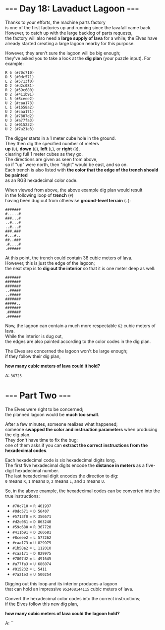 # --- Day 18: Lavaduct Lagoon ---

Thanks to your efforts, the machine parts factory  
is one of the first factories up and running since the lavafall came back.  
However, to catch up with the large backlog of parts requests,  
the factory will also need a **large supply of lava** for a while;
the Elves have already started creating a large lagoon nearby for this purpose.

However, they aren't sure the lagoon will be big enough;  
they've asked you to take a look at the **dig plan** (your puzzle input). For example:

```text
R 6 (#70c710)
D 5 (#0dc571)
L 2 (#5713f0)
D 2 (#d2c081)
R 2 (#59c680)
D 2 (#411b91)
L 5 (#8ceee2)
U 2 (#caa173)
L 1 (#1b58a2)
U 2 (#caa171)
R 2 (#7807d2)
U 3 (#a77fa3)
L 2 (#015232)
U 2 (#7a21e3)
```

The digger starts in a 1 meter cube hole in the ground.  
They then dig the specified number of meters  
**up** (`U`), **down** (`D`), **left** (`L`), or **right** (`R`),  
clearing full 1 meter cubes as they go.  
The directions are given as seen from above,  
so if "up" were north, then "right" would be east, and so on.  
Each trench is also listed with **the color that the edge of the trench should be painted**  
as an RGB hexadecimal color code.

When viewed from above, the above example dig plan would result  
in the following loop of **trench** (`#`)  
having been dug out from otherwise **ground-level terrain** (`.`):

```text
#######
#.....#
###...#
..#...#
..#...#
###.###
#...#..
##..###
.#....#
.######
```

At this point, the trench could contain 38 cubic meters of lava.  
However, this is just the edge of the lagoon;  
the next step is to **dig out the interior** so that it is one meter deep as well:

```text
#######
#######
#######
..#####
..#####
#######
#####..
#######
.######
.######
```

Now, the lagoon can contain a much more respectable `62` cubic meters of lava.  
While the interior is dug out,  
the edges are also painted according to the color codes in the dig plan.

The Elves are concerned the lagoon won't be large enough;  
if they follow their dig plan,

**how many cubic meters of lava could it hold?**

A: `36725`

# --- Part Two ---

The Elves were right to be concerned;  
the planned lagoon would be **much too small**.

After a few minutes, someone realizes what happened;  
someone **swapped the color and instruction parameters** when producing the dig plan.  
They don't have time to fix the bug;  
one of them asks if you can **extract the correct instructions from the hexadecimal codes**.

Each hexadecimal code is six hexadecimal digits long.  
The first five hexadecimal digits encode the **distance in meters** as a five-digit hexadecimal number.  
The last hexadecimal digit encodes the direction to dig:  
`0` means `R`, `1` means `D`, `2` means `L`, and `3` means `U`.

So, in the above example, the hexadecimal codes can be converted into the true instructions:

- `#70c710` = `R 461937`
- `#0dc571` = `D 56407`
- `#5713f0` = `R 356671`
- `#d2c081` = `D 863240`
- `#59c680` = `R 367720`
- `#411b91` = `D 266681`
- `#8ceee2` = `L 577262`
- `#caa173` = `U 829975`
- `#1b58a2` = `L 112010`
- `#caa171` = `D 829975`
- `#7807d2` = `L 491645`
- `#a77fa3` = `U 686074`
- `#015232` = `L 5411`
- `#7a21e3` = `U 500254`

Digging out this loop and its interior produces a lagoon  
that can hold an impressive `952408144115` cubic meters of lava.

Convert the hexadecimal color codes into the correct instructions;  
if the Elves follow this new dig plan,

**how many cubic meters of lava could the lagoon hold?**

A: ``
